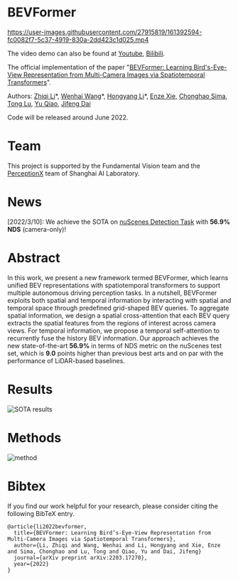 # BEVFormer

https://user-images.githubusercontent.com/27915819/161392594-fc0082f7-5c37-4919-830a-2dd423c1d025.mp4

The video demo can also be found at [Youtube](https://www.youtube.com/watch?v=n-cM32B9Iyw), [Bilibili](https://www.bilibili.com/video/BV17q4y1e7He?spm_id_from=333.999.0.0).

The official implementation of the paper "[BEVFormer: Learning Bird's-Eye-View Representation from Multi-Camera Images via Spatiotemporal Transformers](https://arxiv.org/abs/2203.17270)".

Authors: [Zhiqi Li](https://scholar.google.com.hk/citations?user=H2fJLqEAAAAJ&hl=zh-CN)\*, [Wenhai Wang](https://whai362.github.io/)\*, [Hongyang Li](https://lihongyang.info/)\*, [Enze Xie](https://xieenze.github.io/), [Chonghao Sima](https://scholar.google.com.hk/citations?user=dgYJ6esAAAAJ&hl=zh-CN&oi=ao), [Tong Lu](https://cs.nju.edu.cn/lutong/index.htm), [Yu Qiao](https://scholar.google.com/citations?user=gFtI-8QAAAAJ&hl=zh-CN), [Jifeng Dai](https://jifengdai.org/)

Code will be released around June 2022. 
# Team

This project is supported by the Fundamental Vision team and the [PerceptionX](https://github.com/OpenPerceptionX) team of Shanghai AI Laboratory.

# News
[2022/3/10]: We achieve the SOTA on [nuScenes Detection Task](https://nuscenes.org/object-detection?externalData=all&mapData=all&modalities=Camera) with **56.9% NDS** (camera-only)!
</br>


# Abstract
In this work, we present a new framework termed BEVFormer, which learns unified BEV representations with spatiotemporal transformers to support multiple autonomous driving perception tasks. In a nutshell, BEVFormer exploits both spatial and temporal information by interacting with spatial and temporal space through predefined grid-shaped BEV queries. To aggregate spatial information, we design a spatial cross-attention that each BEV query extracts the spatial features from the regions of interest across camera views. For temporal information, we propose a temporal self-attention to recurrently fuse the history BEV information.
Our approach achieves the new state-of-the-art **56.9\%** in terms of NDS metric on the nuScenes test set, which is **9.0** points higher than previous best arts and on par with the performance of LiDAR-based baselines.
# Results
![SOTA results](figs/sota_results.png "results on nuScenes")


# Methods
![method](figs/arch.png "model arch")



# Bibtex
If you find our work helpful for your research, please consider citing the following BibTeX entry.   
```
@article{li2022bevformer,
  title={BEVFormer: Learning Bird’s-Eye-View Representation from Multi-Camera Images via Spatiotemporal Transformers},
  author={Li, Zhiqi and Wang, Wenhai and Li, Hongyang and Xie, Enze and Sima, Chonghao and Lu, Tong and Qiao, Yu and Dai, Jifeng}
  journal={arXiv preprint arXiv:2203.17270},
  year={2022}
}
```
